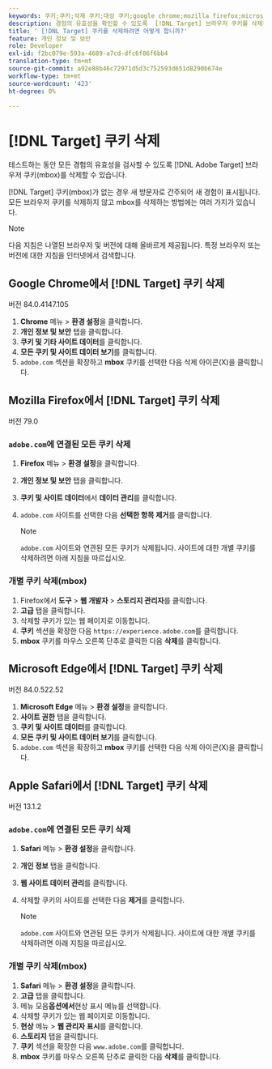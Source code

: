 ```yaml
---
keywords: 쿠키;쿠키;삭제 쿠키;대상 쿠키;google chrome;mozilla firefox;microsoft edge;safari
description: 경험의 유효성을 확인할 수 있도록  [!DNL Target] 브라우저 쿠키를 삭제하는 방법을 알아봅니다.
title: ' [!DNL Target] 쿠키를 삭제하려면 어떻게 합니까?'
feature: 개인 정보 및 보안
role: Developer
exl-id: f2bc079e-593a-4689-a7cd-dfc6f86f6bb4
translation-type: tm+mt
source-git-commit: a92e88b46c72971d5d3c752593d651d8290b674e
workflow-type: tm+mt
source-wordcount: '423'
ht-degree: 0%

---
```


# [!DNL Target] 쿠키 삭제

테스트하는 동안 모든 경험의 유효성을 검사할 수 있도록 [!DNL Adobe Target] 브라우저 쿠키(mbox)를 삭제할 수 있습니다.

[!DNL Target] 쿠키(mbox)가 없는 경우 새 방문자로 간주되어 새 경험이 표시됩니다. 모든 브라우저 쿠키를 삭제하지 않고 mbox를 삭제하는 방법에는 여러 가지가 있습니다.

>[!NOTE]
>
>다음 지침은 나열된 브라우저 및 버전에 대해 올바르게 제공됩니다. 특정 브라우저 또는 버전에 대한 지침을 인터넷에서 검색합니다.

## Google Chrome에서 [!DNL Target] 쿠키 삭제

버전 84.0.4147.105

1. **Chrome** 메뉴 > **환경 설정**&#x200B;을 클릭합니다.
1. **개인 정보 및 보안** 탭을 클릭합니다.
1. **쿠키 및 기타 사이트 데이터**&#x200B;를 클릭합니다.
1. **모든 쿠키 및 사이트 데이터 보기**&#x200B;를 클릭합니다.
1. `adobe.com` 섹션을 확장하고 **mbox** 쿠키를 선택한 다음 삭제 아이콘(X)을 클릭합니다.

## Mozilla Firefox에서 [!DNL Target] 쿠키 삭제

버전 79.0

### `adobe.com`에 연결된 모든 쿠키 삭제

1. **Firefox** 메뉴 > **환경 설정**&#x200B;을 클릭합니다.
1. **개인 정보 및 보안** 탭을 클릭합니다.
1. **쿠키 및 사이트 데이터**&#x200B;에서 **데이터 관리**&#x200B;를 클릭합니다.
1. `adobe.com` 사이트를 선택한 다음 **선택한 항목 제거**&#x200B;를 클릭합니다.

   >[!NOTE]
   >
   >`adobe.com` 사이트와 연관된 모든 쿠키가 삭제됩니다. 사이트에 대한 개별 쿠키를 삭제하려면 아래 지침을 따르십시오.

### 개별 쿠키 삭제(mbox)

1. Firefox에서 **도구** > **웹 개발자** > **스토리지 관리자**&#x200B;를 클릭합니다.
1. **고급** 탭을 클릭합니다.
1. 삭제할 쿠키가 있는 웹 페이지로 이동합니다.
1. **쿠키** 섹션을 확장한 다음 `https://experience.adobe.com`를 클릭합니다.
1. **mbox** 쿠키를 마우스 오른쪽 단추로 클릭한 다음 **삭제**&#x200B;를 클릭합니다.

## Microsoft Edge에서 [!DNL Target] 쿠키 삭제

버전 84.0.522.52

1. **Microsoft Edge** 메뉴 > **환경 설정**&#x200B;을 클릭합니다.
1. **사이트 권한** 탭을 클릭합니다.
1. **쿠키 및 사이트 데이터**&#x200B;를 클릭합니다.
1. **모든 쿠키 및 사이트 데이터 보기**&#x200B;를 클릭합니다.
1. `adobe.com` 섹션을 확장하고 **mbox** 쿠키를 선택한 다음 삭제 아이콘(X)을 클릭합니다.

## Apple Safari에서 [!DNL Target] 쿠키 삭제

버전 13.1.2

### `adobe.com`에 연결된 모든 쿠키 삭제

1. **Safari** 메뉴 > **환경 설정**&#x200B;을 클릭합니다.
1. **개인 정보** 탭을 클릭합니다.
1. **웹 사이트 데이터 관리**&#x200B;를 클릭합니다.
1. 삭제할 쿠키의 사이트를 선택한 다음 **제거**&#x200B;를 클릭합니다.

   >[!NOTE]
   >
   >`adobe.com` 사이트와 연관된 모든 쿠키가 삭제됩니다. 사이트에 대한 개별 쿠키를 삭제하려면 아래 지침을 따르십시오.

### 개별 쿠키 삭제(mbox)

1. **Safari** 메뉴 > **환경 설정**&#x200B;을 클릭합니다.
1. **고급** 탭을 클릭합니다.
1. 메뉴 모음&#x200B;**옵션에서**&#x200B;현상 표시 메뉴를 선택합니다.
1. 삭제할 쿠키가 있는 웹 페이지로 이동합니다.
1. **현상** 메뉴 > **웹 관리자 표시**&#x200B;를 클릭합니다.
1. **스토리지** 탭을 클릭합니다.
1. **쿠키** 섹션을 확장한 다음 `www.adobe.com`를 클릭합니다.
1. **mbox** 쿠키를 마우스 오른쪽 단추로 클릭한 다음 **삭제**&#x200B;를 클릭합니다.
